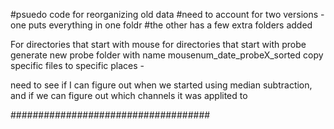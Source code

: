 
#psuedo code for reorganizing old data
#need to account for two versions - one puts everything in one foldr
#the other has a few extra folders added


For directories that start with mouse
	for directories that start with probe
		generate new probe folder with name mousenum_date_probeX_sorted
	copy specific files to specific places - 


need to see if I can figure out when we started using median subtraction, and if we can figure out which channels it was applited to 

####################################